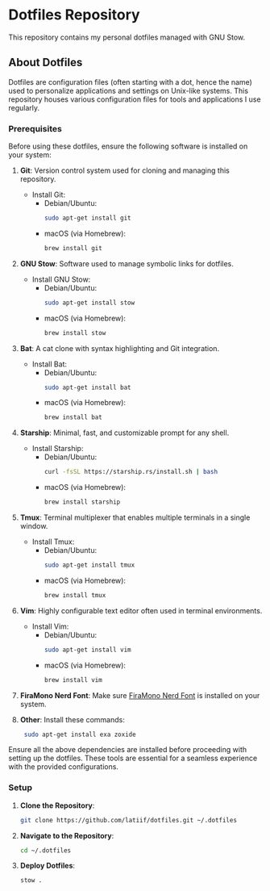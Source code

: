 # Dotfiles Repository

This repository contains my personal dotfiles managed with GNU Stow.

## About Dotfiles

Dotfiles are configuration files (often starting with a dot, hence the name)
used to personalize applications and settings on Unix-like systems. This
repository houses various configuration files for tools and applications I use
regularly.

### Prerequisites

Before using these dotfiles, ensure the following software is installed on your
system:

1. **Git**: Version control system used for cloning and managing this
   repository.
   - Install Git:
     - Debian/Ubuntu:
       ```bash
       sudo apt-get install git
       ```
     - macOS (via Homebrew):
       ```bash
       brew install git
       ```

2. **GNU Stow**: Software used to manage symbolic links for dotfiles.
   - Install GNU Stow:
     - Debian/Ubuntu:
       ```bash
       sudo apt-get install stow
       ```
     - macOS (via Homebrew):
       ```bash
       brew install stow
       ```

3. **Bat**: A cat clone with syntax highlighting and Git integration.
   - Install Bat:
     - Debian/Ubuntu:
       ```bash
       sudo apt-get install bat
       ```
     - macOS (via Homebrew):
       ```bash
       brew install bat
       ```

4. **Starship**: Minimal, fast, and customizable prompt for any shell.
   - Install Starship:
     - Debian/Ubuntu:
       ```bash
       curl -fsSL https://starship.rs/install.sh | bash
       ```
     - macOS (via Homebrew):
       ```bash
       brew install starship
       ```

5. **Tmux**: Terminal multiplexer that enables multiple terminals in a single
   window.
   - Install Tmux:
     - Debian/Ubuntu:
       ```bash
       sudo apt-get install tmux
       ```
     - macOS (via Homebrew):
       ```bash
       brew install tmux
       ```

6. **Vim**: Highly configurable text editor often used in terminal environments.
   - Install Vim:
     - Debian/Ubuntu:
       ```bash
       sudo apt-get install vim
       ```
     - macOS (via Homebrew):
       ```bash
       brew install vim
       ```

7. **FiraMono Nerd Font**: Make sure [FiraMono Nerd Font](https://github.com/ryanoasis/nerd-fonts/releases/download/v3.2.1/FiraMono.zip) is installed on your system.

8. **Other**: Install these commands:
   ```bash
    sudo apt-get install exa zoxide
   ```

Ensure all the above dependencies are installed before proceeding with setting
up the dotfiles. These tools are essential for a seamless experience with the
provided configurations.

### Setup

1. **Clone the Repository**:

   ```bash
   git clone https://github.com/latiif/dotfiles.git ~/.dotfiles
   ```

1. **Navigate to the Repository**:
   ```bash
   cd ~/.dotfiles
   ```
1. **Deploy Dotfiles**:
   ```bash
   stow .
   ```
